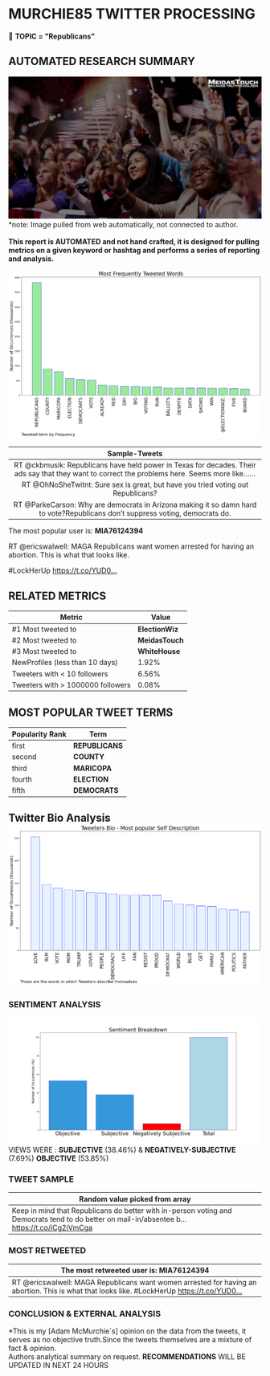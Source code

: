 # MURCHIE85 TWITTER PROCESSING 
&#x1F34E; **TOPIC = "Republicans"**

## AUTOMATED RESEARCH SUMMARY

![image](assets/2022-11-08hashtagImage.png)*note: Image pulled from web automatically, not connected to author.
<br></br>
<b> This report is AUTOMATED and not hand crafted, it is designed for pulling metrics on a given keyword or hashtag and performs a series of reporting and analysis.</b>



![image](assets/2022-11-08TWEETS.png)



|                **Sample-Tweets**        |
| :-------------: |
| RT @ckbmusik: Republicans have held power in Texas for decades. Their ads say that they want to correct the problems here. Seems more like…… |
| RT @OhNoSheTwitnt: Sure sex is great, but have you tried  voting out Republicans? |
| RT @ParkeCarson: Why are democrats in Arizona making it so damn hard to vote?Republicans don’t suppress voting, democrats do. |

The most popular user is: **MIA76124394**
<div class="alert alert-block alert-danger"> RT @ericswalwell: MAGA Republicans want women arrested for having an abortion. This is what that looks like. 

#LockHerUp https://t.co/YUD0…</div>

## RELATED METRICS<br>
| Metric | Value |
| ------------- | ------------- |
| #1 Most tweeted to  | **ElectionWiz** |
| #2 Most tweeted to  | **MeidasTouch** |
| #3 Most tweeted to  | **WhiteHouse** |
| NewProfiles (less than 10 days) | 1.92%  |
| Tweeters with < 10 followers  | 6.56%|
| Tweeters with > 1000000 followers  | 0.08%  |



## MOST POPULAR TWEET TERMS 


| Popularity Rank  | Term |
| ------------- | ------------- |
| first  | **REPUBLICANS**  |
| second  | **COUNTY**  |
| third  | **MARICOPA** |
| fourth  | **ELECTION**  |
| fifth  | **DEMOCRATS**  |


## Twitter Bio Analysis![image](assets/2022-11-08BIO.png)
### SENTIMENT ANALYSIS
![image](assets/2022-11-08sentiment.png)
VIEWS WERE : **SUBJECTIVE**  (38.46%) & **NEGATIVELY-SUBJECTIVE** (7.69%) **OBJECTIVE** (53.85%)

### TWEET SAMPLE 
| Random value picked from array |
| ------------- |
|Keep in mind that Republicans do better with in-person voting and Democrats tend to do better on mail-in/absentee b… https://t.co/iCg2iVmCga |

### MOST RETWEETED 

| The most retweeted user is: **MIA76124394**  |
| ------------- |
| RT @ericswalwell: MAGA Republicans want women arrested for having an abortion. This is what that looks like. #LockHerUp https://t.co/YUD0… |

### CONCLUSION & EXTERNAL ANALYSIS

*This is my [Adam McMurchie`s] opinion on the data from the tweets, it serves as no objective truth.Since the tweets themselves are a mixture of fact & opinion.<br>
Authors analytical summary on request.
**RECOMMENDATIONS** WILL BE UPDATED IN NEXT  24 HOURS <br>